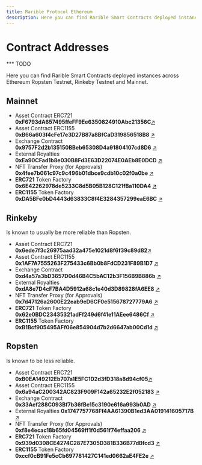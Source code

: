 ```yaml
---
title: Rarible Protocol Ethereum
description: Here you can find Rarible Smart Contracts deployed instances across Ethereum Ropsten Testnet, Rinkeby Testnet and Mainnet
---
```


# Contract Addresses

*** TODO


Here you can find Rarible Smart Contracts deployed instances across Ethereum Ropsten Testnet, Rinkeby Testnet and Mainnet.

## Mainnet

- Asset Contract ERC721 **0xF6793dA657495ffeFF9Ee6350824910Abc21356C**[↗](https://etherscan.io/address/0xF6793dA657495ffeFF9Ee6350824910Abc21356C)
- Asset Contract ERC1155 **0xB66a603f4cFe17e3D27B87a8BfCaD319856518B8** [↗](https://etherscan.io/address/0xB66a603f4cFe17e3D27B87a8BfCaD319856518B8)
- Exchange Contract **0x9757F2d2b135150BBeb65308D4a91804107cd8D6** [↗](https://etherscan.io/address/0x9757F2d2b135150BBeb65308D4a91804107cd8D6)
- External Royalties **0xEa90CFad1b8e030B8Fd3E63D22074E0AEb8E0DCD** [↗](https://etherscan.io/address/0xEa90CFad1b8e030B8Fd3E63D22074E0AEb8E0DCD#code)
- NFT Transfer Proxy \(for Approvals\) **0x4fee7b061c97c9c496b01dbce9cdb10c02f0a0be** [↗](https://rinkeby.etherscan.io/address/0x4fee7b061c97c9c496b01dbce9cdb10c02f0a0be)
- **ERC721** Token Factory **0x6E42262978de5233C8d5B05B128C121fBa110DA4** [↗](https://etherscan.io/address/0x6E42262978de5233C8d5B05B128C121fBa110DA4)
- **ERC1155** Token Factory **0xDA5BFe0bD4443d63833C8f4E3284357299eaE6BC** [↗](https://etherscan.io/address/0xDA5BFe0bD4443d63833C8f4E3284357299eaE6BC)

## Rinkeby

Is known to usually be more reliable than Ropsten.

- Asset Contract ERC721 **0x6ede7f3c26975aad32a475e1021d8f6f39c89d82**[↗](https://rinkeby.etherscan.io/address/0x6ede7f3c26975aad32a475e1021d8f6f39c89d82)
- Asset Contract ERC1155 **0x1AF7A7555263F275433c6Bb0b8FdCD231F89B1D7** [↗](https://rinkeby.etherscan.io/address/0x1AF7A7555263F275433c6Bb0b8FdCD231F89B1D7)
- Exchange Contract **0xd4a57a3bD3657D0d46B4C5bAC12b3F156B9B886b** [↗](https://rinkeby.etherscan.io/address/0xd4a57a3bD3657D0d46B4C5bAC12b3F156B9B886b)
- External Royalties **0xdA8e7D4cF7BA4D5912a68c1e40d3D89828fA6EE8** [↗](https://rinkeby.etherscan.io/address/0xdA8e7D4cF7BA4D5912a68c1e40d3D89828fA6EE8#code)
- NFT Transfer Proxy \(for Approvals\) **0x7d47126a2600E22eab9eD6CF0e515678727779A6** [↗](https://rinkeby.etherscan.io/address/0x7d47126a2600E22eab9eD6CF0e515678727779A6)
- **ERC721** Token Factory **0x62e0BDC23435321adFf249d6f41e11AEee6486Cf** [↗](https://rinkeby.etherscan.io/address/0x62e0BDC23435321adFf249d6f41e11AEee6486Cf)
- **ERC1155** Token Factory **0xB1Bcf905495AFf06e854904d7b2d6647ab00Cd1d** [↗](https://rinkeby.etherscan.io/address/0xB1Bcf905495AFf06e854904d7b2d6647ab00Cd1d)

## Ropsten

Is known to be less reliable.

- Asset Contract ERC721 **0xB0EA149212Eb707a1E5FC1D2d3fD318a8d94cf05**[↗](https://ropsten.etherscan.io/address/0xB0EA149212Eb707a1E5FC1D2d3fD318a8d94cf05)
- Asset Contract ERC1155 **0x6a94aC200342AC823F909F142a65232E2f052183** [↗](https://ropsten.etherscan.io/address/0x6a94aC200342AC823F909F142a65232E2f052183)
- Exchange Contract **0x33Aef288C093Bf7b36fBe15c3190e616a993b0AD** [↗](https://ropsten.etherscan.io/address/0x33Aef288C093Bf7b36fBe15c3190e616a993b0AD)
- External Royalties **0x1747757768Ff4AA61390B1ed3AA019141605717B** [↗](https://ropsten.etherscan.io/address/0x1747757768Ff4AA61390B1ed3AA019141605717B#code)
- NFT Transfer Proxy \(for Approvals\) **0xf8e4ecac18b65fd04569ff1f0d561f74effaa206** [↗](https://ropsten.etherscan.io/address/0xf8e4ecac18b65fd04569ff1f0d561f74effaa206)
- **ERC721** Token Factory **0x939d0308CE4274C287E7305D381B336B77dBfcd3** [↗](https://ropsten.etherscan.io/address/0x939d0308CE4274C287E7305D381B336B77dBfcd3)
- **ERC1155** Token Factory **0xccf0cB91Fe5cCb697781427C141ed0662aE4FE2e** [↗](https://ropsten.etherscan.io/address/0xccf0cB91Fe5cCb697781427C141ed0662aE4FE2e)
